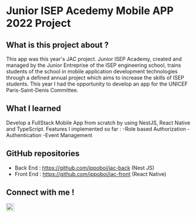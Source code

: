 # Junior ISEP Acedemy Mobile APP 2022 Project

## What is this project about ?

This app was this year's JAC project. Junior ISEP Academy, created and managed by the Junior Entreprise of the ISEP engineering school, trains students of the school in mobile application development technologies through a defined annual project which aims to increase the skills of ISEP students. This year I had the opportunity to develop an app for the UNICEF Paris-Saint-Denis Committee.

## What I learned

Develop a FullStack Mobile App from scratch by using NestJS, React Native and TypeScript.
Features I implemented so far :
-Role based Authorization
-Authentication
-Event Management

## GitHub repositories
- Back End : https://github.com/ippoboi/jac-back (Nest JS)
- Front End : https://github.com/ippoboi/jac-front (React Native)

## Connect with me !
[<img align="left" alt="Dimitar | LinkedIn" width="22px" src="https://cdn.jsdelivr.net/npm/simple-icons@v3/icons/linkedin.svg" />](https://www.linkedin.com/in/dimitar-ing/)
